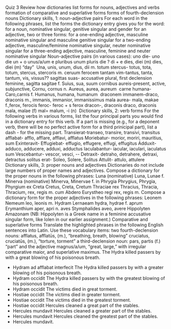 Quiz 3 
Review 
how dictionaries list forms for nouns, adjectives and verbs
formation of comparative and superlative forms
forms of fourth-declension nouns
Dictionary skills, 1: noun-adjective pairs 
For each word in the following phrases, list the forms the dictionary entry gives you for the word:
for a noun, nominative singular, genitive singular and gender
for an adjective, two or three forms: 
for a one-ending adjective, masculine nominative singular and masculine genitive singular
for a two-ending adjective, masculine/feminine nominative singular, neuter nominative singular
for a three-ending adjective, masculine, feminine and neuter nominative singular
Noun-adjective pairs (in various cases):
uno die- uno die un + o unus/a/um e pluribus unum pluris die ? di + e dies, diei (m) dies, diei (m) “day” 
Una, unis, unum, dius, dii m.
totum stercus- totus, tota, totum, stercus, stercoris m.
ceruum ferocem
tantam vim-tantus, tanta, tantum, vis, vissus??
sagittas suas- accusative plural, first declension feminine, sagitta sagitae f. Suius, sua, suum
cornibus aureis-present, active, subjunctive, Cornu, cornus n. Aureus, aurea, aureum 
carne humana- Caro,carnis f. Humanus, humana, humanum 
draconem immanem-draco, draconis m., immanis, immanior, immanissimus
mala aurea- mala, makae f.,ferox, ferocis feroc- feroc + s ferox dracon-,  draconis draco, draconis mala, malae (f) mal= malum, -i (n) 
Dictionary skills, 2: verb forms 
For the following verbs in various forms, list the four principal parts you would find in a dictionary entry for this verb. If a part is missing (e.g., for a deponent verb, there will be no perfect active form for a third prinicipal part), list a dash - for the missing part.
Transierat-transeo, transire, transivi, transitus
afflabat- afflo, afflare, afflavi, afflatus
Moriebatur- morior, moriri, mauritius, sum
Exinteravit- 
Effugiebat- effugio, effugere, effugi, effugitus
Adduxit- adduco, adducere, adduxi, adductus
Iaculabantur- iacular, iaculari, iaculatus sum
Vescebantur- vescor, vesci, --
Detraxit- detraho, detrahere, detraxi, detractus
solitus erat- Soleo, Solere, Solitus
Attulit- attulo, attulere
Dictionary skills, 3: proper nouns and adjectives 
Dictionaries do not include large numbers of proper names and adjectives. Compose a dictionary for the proper nouns in the following phrases:
Luna (nominative) Luna, Lunae f.
Minerva (nominative) Minerva, Minervae f.
in Phrygia Phrygius, Phrygia, Phyrgium
ex Creta Cretus, Creta, Cretum 
Thraciae rex Thracius, Thracia, Thracium, rex, regis m.
cum Abdero
Eurystheo regi rex, regis m.
Compose a dictionary form for the proper adjectives in the following phrases:
Leonem Nemeum leo, leonis m. 
Hydram Lernaeam hydra, hydrae f. 
aprum Erymanthium aper, apri n. 
aves Stymphalides aveo, avere 
Hippolyten Amazonam (NB: Hippolyten is a Greek name in a feminine accusative singular form, like Iolen in our earlier assignment.) 
Comparative and superlative forms 
Translate the highlighted phrases in the following English sentences into Latin. Use these vocabulary items:
two fourth-declension nouns:
afflatus, afflatūs, (m.), “breathing, breath, blowing”
cruciatus, cruciatūs, (m.), “torture, torment”
a third-declension noun:
pars, partis (f.) “part”
and the adjective magnus/a/um, “great, large,” with irregular comparative maior, and superlative maximus.
The Hydra killed passers by with a great blowing of his poisonous breath.
- Hydram ad afflabat interfecit 
The Hydra killed passers by with a greater blowing of his poisonous breath.
- Hydram occidit
The Hydra killed passers by with the greatest blowing of his poisonous breath.
- Hydram occidit
The victims died in great torment.
- Hostiae occidit
The victims died in greater torment.
- Hostiae occidit
The victims died in the greatest torment.
- Hostiae occidit
Hercules cleaned a great part of the stables.
- Hercules mundavit
Hercules cleaned a greater part of the stables.
- Hercules mundavit
Hercules cleaned the greatest part of the stables.
- Hercules mundavit.
